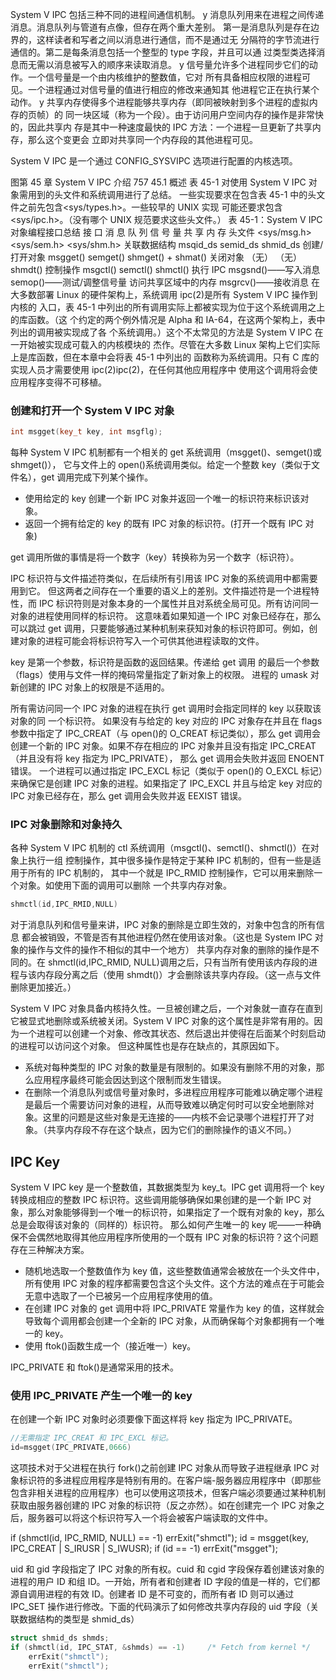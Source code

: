 System V IPC 包括三种不同的进程间通信机制。
y 消息队列用来在进程之间传递消息。消息队列与管道有点像，但存在两个重大差别。
第一是消息队列是存在边界的，这样读者和写者之间以消息进行通信，而不是通过无
分隔符的字节流进行通信的。第二是每条消息包括一个整型的 type 字段，并且可以通
过类型类选择消息而无需以消息被写入的顺序来读取消息。
y 信号量允许多个进程同步它们的动作。一个信号量是一个由内核维护的整数值，它对
所有具备相应权限的进程可见。一个进程通过对信号量的值进行相应的修改来通知其
他进程它正在执行某个动作。
y 共享内存使得多个进程能够共享内存（即同被映射到多个进程的虚拟内存的页帧）的
同一块区域（称为一个段）。由于访问用户空间内存的操作是非常快的，因此共享内
存是其中一种速度最快的 IPC 方法：一个进程一旦更新了共享内存，那么这个变更会
立即对共享同一个内存段的其他进程可见。

System V IPC 是一个通过 CONFIG_SYSVIPC 选项进行配置的内核选项。

图第 45 章 System V IPC 介绍 757
45.1 概述
表 45-1 对使用 System V IPC 对象需用到的头文件和系统调用进行了总结。
一些实现要求在包含表 45-1 中的头文件之前先包含<sys/types.h>。一些较早的 UNIX 实现
可能还要求包含<sys/ipc.h>。（没有哪个 UNIX 规范要求这些头文件。）
表 45-1：System V IPC 对象编程接口总结
接 口 消 息 队 列 信 号 量 共 享 内 存
头文件 <sys/msg.h> <sys/sem.h> <sys/shm.h>
关联数据结构 msqid_ds semid_ds shmid_ds
创建/打开对象 msgget() semget() shmget() + shmat()
关闭对象 （无） （无） shmdt()
控制操作 msgctl() semctl() shmctl()
执行 IPC msgsnd()——写入消息 semop()——测试/调整信号量 访问共享区域中的内存
msgrcv()——接收消息
在大多数部署 Linux 的硬件架构上，系统调用 ipc(2)是所有 System V IPC 操作到内核的
入口，表 45-1 中列出的所有调用实际上都被实现为位于这个系统调用之上的库函数。（这
个约定的两个例外情况是 Alpha 和 IA-64，在这两个架构上，表中列出的调用被实现成了各
个系统调用。）这个不太常见的方法是 System V IPC 在一开始被实现成可载入的内核模块的
杰作。尽管在大多数 Linux 架构上它们实际上是库函数，但在本章中会将表 45-1 中列出的
函数称为系统调用。只有 C 库的实现人员才需要使用 ipc(2)ipc(2)，在任何其他应用程序中
使用这个调用将会使应用程序变得不可移植。

### 创建和打开一个 System V IPC 对象
```cpp
int msgget(key_t key, int msgflg);
```
每种 System V IPC 机制都有一个相关的 get 系统调用（msgget()、semget()或 shmget()）， 它与文件上的 open()系统调用类似。给定一个整数 key（类似于文件名），get 调用完成下列某个操作。
-  使用给定的 key 创建一个新 IPC 对象并返回一个唯一的标识符来标识该对象。
-  返回一个拥有给定的 key 的既有 IPC 对象的标识符。(打开一个既有 IPC 对象)

get 调用所做的事情是将一个数字（key）转换称为另一个数字（标识符）。

IPC 标识符与文件描述符类似，在后续所有引用该 IPC 对象的系统调用中都需要用到它。 但这两者之间存在一个重要的语义上的差别。文件描述符是一个进程特性，而 IPC 标识符则是对象本身的一个属性并且对系统全局可见。所有访问同一对象的进程使用同样的标识符。 这意味着如果知道一个 IPC 对象已经存在，那么可以跳过 get 调用，只要能够通过某种机制来获知对象的标识符即可。例如，创建对象的进程可能会将标识符写入一个可供其他进程读取的文件。

key 是第一个参数，标识符是函数的返回结果。传递给 get 调用 的最后一个参数（flags）使用与文件一样的掩码常量指定了新对象上的权限。
进程的 umask 对新创建的 IPC 对象上的权限是不适用的。

所有需访问同一个 IPC 对象的进程在执行 get 调用时会指定同样的 key 以获取该对象的同 一个标识符。
如果没有与给定的 key 对应的 IPC 对象存在并且在 flags 参数中指定了 IPC_CREAT（与 open()的 O_CREAT 标记类似），那么 get 调用会创建一个新的 IPC 对象。如果不存在相应的 IPC 对象并且没有指定 IPC_CREAT（并且没有将 key 指定为 IPC_PRIVATE）， 那么 get 调用会失败并返回 ENOENT 错误。
一个进程可以通过指定 IPC_EXCL 标记（类似于 open()的 O_EXCL 标记）来确保它是创建 IPC 对象的进程。如果指定了 IPC_EXCL 并且与给定 key 对应的 IPC 对象已经存在，那么 get 调用会失败并返 EEXIST 错误。 

### IPC 对象删除和对象持久
各种 System V IPC 机制的 ctl 系统调用（msgctl()、semctl()、shmctl()）在对象上执行一组 控制操作，其中很多操作是特定于某种 IPC 机制的，但有一些是适用于所有的 IPC 机制的， 其中一个就是 IPC_RMID 控制操作，它可以用来删除一个对象。如使用下面的调用可以删除 一个共享内存对象。 
```cpp
shmctl(id,IPC_RMID,NULL)
```
对于消息队列和信号量来讲，IPC 对象的删除是立即生效的，对象中包含的所有信息 都会被销毁，不管是否有其他进程仍然在使用该对象。（这也是 System IPC 对象的操作与文件的操作不相似的其中一个地方）
共享内存对象的删除的操作是不同的。在 shmctl(id,IPC_RMID, NULL)调用之后，只有当所有使用该内存段的进程与该内存段分离之后（使用 shmdt()）才会删除该共享内存段。（这一点与文件删除更加接近。）

System V IPC 对象具备内核持久性。一旦被创建之后，一个对象就一直存在直到它被显式地删除或系统被关闭。System V IPC 对象的这个属性是非常有用的。因为一个进程可以创建一个对象、修改其状态、然后退出并使得在后面某个时刻启动的进程可以访问这个对象。 但这种属性也是存在缺点的，其原因如下。
-  系统对每种类型的 IPC 对象的数量是有限制的。如果没有删除不用的对象，那么应用程序最终可能会因达到这个限制而发生错误。
-  在删除一个消息队列或信号量对象时，多进程应用程序可能难以确定哪个进程是最后一个需要访问对象的进程，从而导致难以确定何时可以安全地删除对象。这里的问题是这些对象是无连接的——内核不会记录哪个进程打开了对象。（共享内存段不存在这个缺点，因为它们的删除操作的语义不同。）

## IPC Key
System V IPC key 是一个整数值，其数据类型为 key_t。IPC get 调用将一个 key 转换成相应的整数 IPC 标识符。这些调用能够确保如果创建的是一个新 IPC 对象，那么对象能够得到一个唯一的标识符，如果指定了一个既有对象的 key，那么总是会取得该对象的（同样的）标识符。
那么如何产生唯一的 key 呢——一种确保不会偶然地取得其他应用程序所使用的一个既有 IPC 对象的标识符？这个问题存在三种解决方案。
-  随机地选取一个整数值作为 key 值，这些整数值通常会被放在一个头文件中，所有使用 IPC 对象的程序都需要包含这个头文件。这个方法的难点在于可能会无意中选取了一个已被另一个应用程序使用的值。
-  在创建 IPC 对象的 get 调用中将 IPC_PRIVATE 常量作为 key 的值，这样就会导致每个调用都会创建一个全新的 IPC 对象，从而确保每个对象都拥有一个唯一的 key。
-  使用 ftok()函数生成一个（接近唯一）key。

IPC_PRIVATE 和 ftok()是通常采用的技术。

### 使用 IPC_PRIVATE 产生一个唯一的 key
在创建一个新 IPC 对象时必须要像下面这样将 key 指定为 IPC_PRIVATE。
```cpp
//无需指定 IPC_CREAT 和 IPC_EXCL 标记。
id=msgget(IPC_PRIVATE,0666)
```
这项技术对于父进程在执行 fork()之前创建 IPC 对象从而导致子进程继承 IPC 对象标识符的多进程应用程序是特别有用的。在客户端-服务器应用程序中（即那些包含非相关进程的应用程序）也可以使用这项技术，但客户端必须要通过某种机制获取由服务器创建的 IPC 对象的标识符（反之亦然）。如在创建完一个 IPC 对象之后，服务器可以将这个标识符写入一个将会被客户端读取的文件中。

if (shmctl(id, IPC_RMID, NULL) == -1)    errExit("shmctl"); 
id = msgget(key, IPC_CREAT | S_IRUSR | S_IWUSR);
if (id == -1)
    errExit("msgget");


uid 和 gid 字段指定了 IPC 对象的所有权。cuid 和 cgid 字段保存着创建该对象的进程的用户 ID 和组 ID。一开始，所有者和创建者 ID 字段的值是一样的，它们都源自调用进程的有效 ID。创建者 ID 是不可变的，而所有者 ID 则可以通过 IPC_SET 操作进行修改。下面的代码演示了如何修改共享内存段的 uid 字段（关联数据结构的类型是 shmid_ds）
```cpp
struct shmid_ds shmds;
if (shmctl(id, IPC_STAT, &shmds) == -1)     /* Fetch from kernel */
    errExit("shmctl");
    errExit("shmctl");
```
